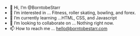 - 👋 Hi, I’m @BorntobeStarr
- 👀 I’m interested in ... Fitness, roller skating, bowling, and forex.
- 🌱 I’m currently learning ...HTML, CSS, and Javascript
- 💞️ I’m looking to collaborate on ... Nothing right now.
- 📫 How to reach me ... hello@borntobestarr.com

<!---
BorntobeStarr/BorntobeStarr is a ✨ special ✨ repository because its `README.md` (this file) appears on your GitHub profile.
You can click the Preview link to take a look at your changes.
--->

